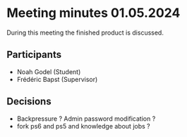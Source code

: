 # Meeting minutes 01.05.2024

During this meeting the finished product is discussed.

## Participants

* Noah Godel (Student)
* Frédéric Bapst (Supervisor)

## Decisions

* Backpressure ? Admin password modification ?
* fork ps6 and ps5 and knowledge about jobs ?

